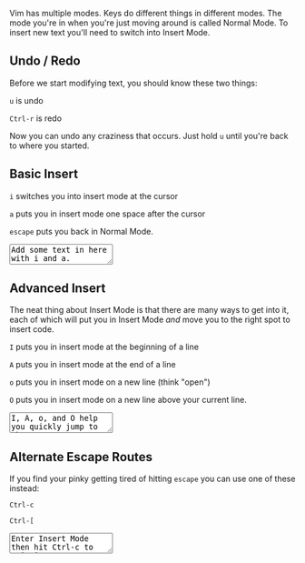 Vim has multiple modes. Keys do different things in different modes. The mode you're in when you're just moving around is called Normal Mode. To insert new text you'll need to switch into Insert Mode.

## Undo / Redo

Before we start modifying text, you should know these two things:

`u` is undo

`Ctrl-r` is redo

Now you can undo any craziness that occurs. Just hold `u` until you're back to where you started.

## Basic Insert

`i` switches you into insert mode at the cursor

`a` puts you in insert mode one space after the cursor

`escape` puts you back in Normal Mode.

<div><textarea>
Add some text in here with i and a.

Get back to Normal Mode with escape.
</textarea></div>

## Advanced Insert

The neat thing about Insert Mode is that there are many ways to get into
it, each of which will put you in Insert Mode *and* move you to the right
spot to insert code.

`I` puts you in insert mode at the beginning of a line

`A` puts you in insert mode at the end of a line

`o` puts you in insert mode on a new line (think "open")

`O` puts you in insert mode on a new line above your current line.

<div><textarea>
I, A, o, and O help you quickly jump to where you want to insert text.

Try them in here.
</textarea></div>

## Alternate Escape Routes

If you find your pinky getting tired of hitting `escape` you can use one of these instead:

`Ctrl-c`

`Ctrl-[`

<div><textarea>
Enter Insert Mode then hit Ctrl-c to exit it.

Enter Insert Mode then hit Ctrl-[ to exit it.
</textarea></div>

